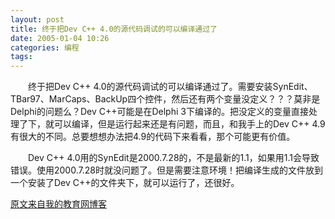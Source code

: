 ```yaml
---
layout: post
title: 终于把Dev C++ 4.0的源代码调试的可以编译通过了
date: 2005-01-04 10:26
categories: 编程 
tags: 
---
```

　　终于把Dev C++ 4.0的源代码调试的可以编译通过了。需要安装SynEdit、TBar97、MarCaps、BackUp四个控件，然后还有两个变量没定义？？？莫非是Delphi的问题么？Dev C++可能是在Delphi 3下编译的。把没定义的变量直接处理了下，就可以编译，但是运行起来还是有问题，而且，和我手上的Dev C++ 4.9有很大的不同。总要想想办法把4.9的代码下来看看，那个可能更有价值。

　　Dev C++ 4.0用的SynEdit是2000.7.28的，不是最新的1.1，如果用1.1会导致错误。使用2000.7.28时就没问题了。但是需要注意环境！把编译生成的文件放到一个安装了Dev C++的文件夹下，就可以运行了，还很好。

[原文来自我的教育网博客][原文来自我的教育网博客]

[原文来自我的教育网博客]:http://teacher.edu.cn/pc/article/200501/333795.html

